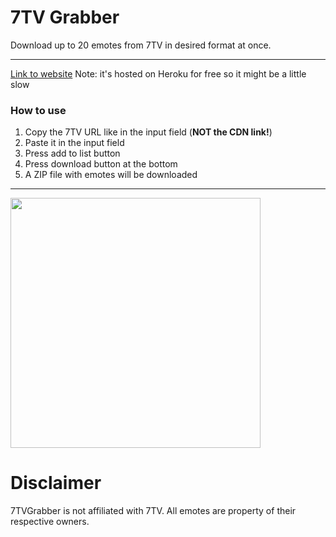 <h1> 7TV Grabber </h1>
<p> Download up to 20 emotes from 7TV in desired format at once. <p>
<hr> 

<a href="https://a-7tv-grabber.herokuapp.com/">Link to website</a>
Note: it's hosted on Heroku for free so it might be a little slow 

<h3>How to use</h3>
 <ol type="1">
  <li>Copy the 7TV URL like in the input field (<strong>NOT the CDN link!</strong>)</li>
  <li>Paste it in the input field</li>
  <li>Press add to list button</li>
  <li>Press download button at the bottom</li>
  <li>A ZIP file with emotes will be downloaded</li>
</ol> 
<hr>

<img style="width: 400px; height: auto;" src="https://cdn.upload.systems/uploads/KPpSkG15.png"/>

<h1>Disclaimer</h1>
7TVGrabber is not affiliated with 7TV. All emotes are property of their respective owners.


